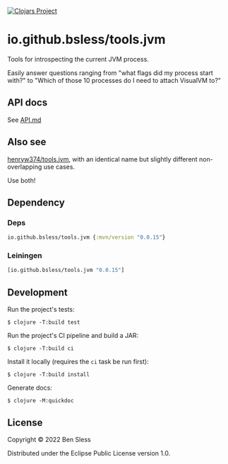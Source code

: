 [![Clojars Project](https://img.shields.io/clojars/v/io.github.bsless/tools.jvm.svg)](https://clojars.org/io.github.bsless/tools.jvm)

# io.github.bsless/tools.jvm

Tools for introspecting the current JVM process.

Easily answer questions ranging from "what flags did my process start with?"
to "Which of those 10 processes do I need to attach VisualVM to?"

## API docs

See [API.md](./API.md)

## Also see

[henryw374/tools.jvm](https://github.com/henryw374/tools.jvm), with an
identical name but slightly different non-overlapping use cases.

Use both!

## Dependency

### Deps

```clojure
io.github.bsless/tools.jvm {:mvn/version "0.0.15"}
```

### Leiningen

```clojure
[io.github.bsless/tools.jvm "0.0.15"]
```

## Development

Run the project's tests:

    $ clojure -T:build test

Run the project's CI pipeline and build a JAR:

    $ clojure -T:build ci

Install it locally (requires the `ci` task be run first):

    $ clojure -T:build install
    
Generate docs:

    $ clojure -M:quickdoc

## License

Copyright © 2022 Ben Sless

Distributed under the Eclipse Public License version 1.0.
